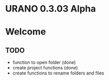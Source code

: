 # URANO 0.3.03 Alpha

# Welcome

## TODO

* function to open folder (done)
* create project functions (done)
* create functions to rename folders and files
